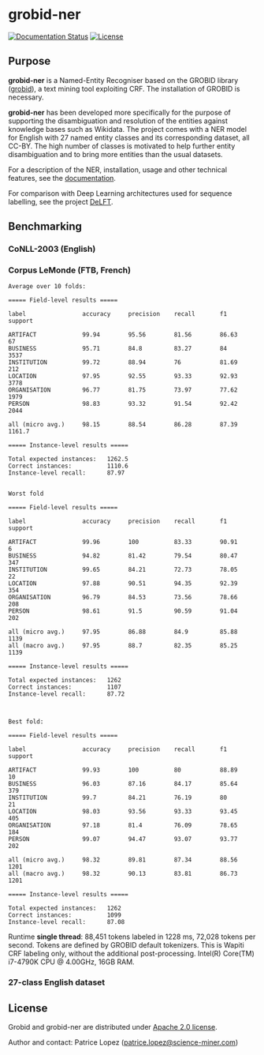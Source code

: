 # grobid-ner

[![Documentation Status](https://readthedocs.org/projects/grobid-ner/badge/?version=latest)](http://grobid-ner.readthedocs.io/en/latest/)
[![License](http://img.shields.io/:license-apache-blue.svg)](http://www.apache.org/licenses/LICENSE-2.0.html)

## Purpose

__grobid-ner__ is a Named-Entity Recogniser based on the GROBID library ([grobid](https://github.com/kermitt2/grobid)), a text mining tool exploiting CRF. The installation of GROBID is necessary.  

__grobid-ner__ has been developed more specifically for the purpose of supporting the disambiguation and resolution of the entities against knowledge bases such as Wikidata. The project comes with a NER model for English with 27 named entity classes and its corresponding dataset, all CC-BY. The high number of classes is motivated to help further entity disambiguation and to bring more entities than the usual datasets.

For a description of the NER, installation, usage and other technical features, see the [documentation](http://grobid-ner.readthedocs.io/en/latest/). 

For comparison with Deep Learning architectures used for sequence labelling, see the project [DeLFT](https://github.com/kermitt2/delft).

## Benchmarking 

### CoNLL-2003 (English)

### Corpus LeMonde (FTB, French) 


```
Average over 10 folds: 

===== Field-level results =====

label                accuracy     precision    recall       f1           support

ARTIFACT             99.94        95.56        81.56        86.63        67     
BUSINESS             95.71        84.8         83.27        84           3537   
INSTITUTION          99.72        88.94        76           81.69        212    
LOCATION             97.95        92.55        93.33        92.93        3778   
ORGANISATION         96.77        81.75        73.97        77.62        1979   
PERSON               98.83        93.32        91.54        92.42        2044   

all (micro avg.)     98.15        88.54        86.28        87.39        1161.7  

===== Instance-level results =====

Total expected instances:   1262.5
Correct instances:          1110.6
Instance-level recall:      87.97


Worst fold

===== Field-level results =====

label                accuracy     precision    recall       f1           support

ARTIFACT             99.96        100          83.33        90.91        6      
BUSINESS             94.82        81.42        79.54        80.47        347    
INSTITUTION          99.65        84.21        72.73        78.05        22     
LOCATION             97.88        90.51        94.35        92.39        354    
ORGANISATION         96.79        84.53        73.56        78.66        208    
PERSON               98.61        91.5         90.59        91.04        202    

all (micro avg.)     97.95        86.88        84.9         85.88        1139   
all (macro avg.)     97.95        88.7         82.35        85.25        1139   

===== Instance-level results =====

Total expected instances:   1262
Correct instances:          1107
Instance-level recall:      87.72



Best fold:

===== Field-level results =====

label                accuracy     precision    recall       f1           support

ARTIFACT             99.93        100          80           88.89        10     
BUSINESS             96.03        87.16        84.17        85.64        379    
INSTITUTION          99.7         84.21        76.19        80           21     
LOCATION             98.03        93.56        93.33        93.45        405    
ORGANISATION         97.18        81.4         76.09        78.65        184    
PERSON               99.07        94.47        93.07        93.77        202    

all (micro avg.)     98.32        89.81        87.34        88.56        1201   
all (macro avg.)     98.32        90.13        83.81        86.73        1201   

===== Instance-level results =====

Total expected instances:   1262
Correct instances:          1099
Instance-level recall:      87.08

```

Runtime __single thread__: 88,451 tokens labeled in 1228 ms, 72,028 tokens per second. Tokens are defined by GROBID default tokenizers. This is Wapiti CRF labeling only, without the additional post-processing. Intel(R) Core(TM) i7-4790K CPU @ 4.00GHz, 16GB RAM. 

### 27-class English dataset



## License

Grobid and grobid-ner are distributed under [Apache 2.0 license](http://www.apache.org/licenses/LICENSE-2.0). 
 
Author and contact: Patrice Lopez (<patrice.lopez@science-miner.com>) 
